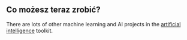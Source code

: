 ## Co możesz teraz zrobić?

There are lots of other machine learning and AI projects in the [artificial intelligence](https://projects.raspberrypi.org/en/pathways/ai-toolkit) toolkit.

